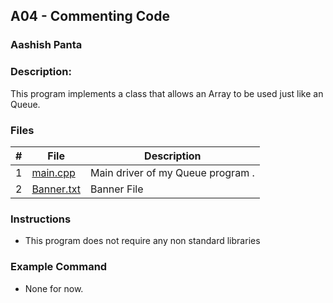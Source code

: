 
## A04 - Commenting Code
### Aashish Panta 
### Description:

This program implements a class that allows an Array to be used just like an Queue.

### Files

|   #   | File     | Description                      |
| :---: | -------- | -------------------------------- |
|   1   | [main.cpp](https://github.com/apanta0525/2143-OOP-Panta/blob/main/Assignments/A04/main.cpp) | Main driver of my Queue program . |
| 2 | [Banner.txt](https://github.com/apanta0525/2143-OOP-Panta/blob/main/Assignments/A04/Banner.txt) | Banner File |

### Instructions

- This program does not require any non standard libraries

### Example Command

- None for now.
